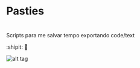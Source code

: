 # Pasties
#
Scripts para me salvar tempo exportando code/text


:shipit: :metal:

![alt tag](https://i.creativecommons.org/l/by-nc-sa/4.0/88x31.png)
